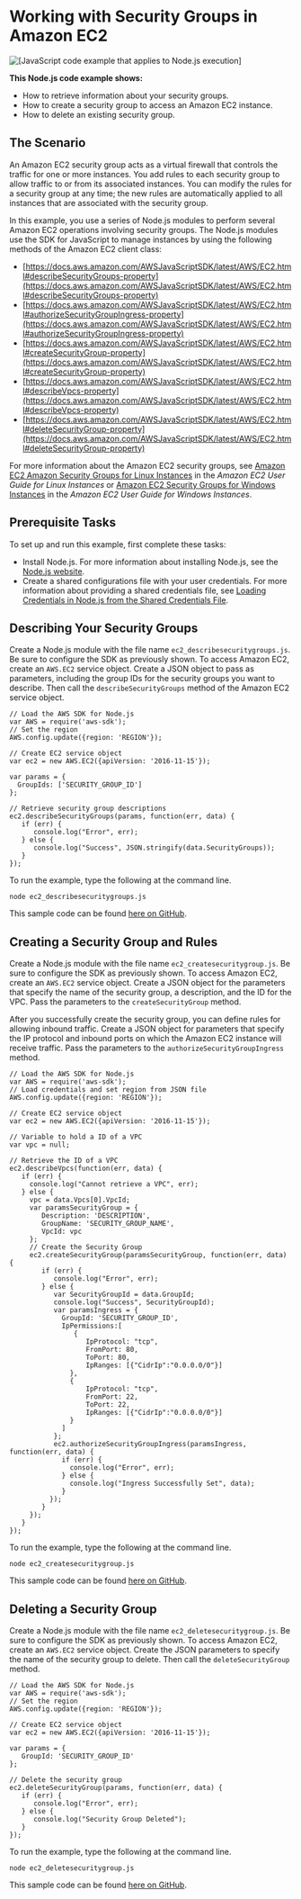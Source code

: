 # Working with Security Groups in Amazon EC2<a name="ec2-example-security-groups"></a>

![\[JavaScript code example that applies to Node.js execution\]](http://docs.aws.amazon.com/sdk-for-javascript/v2/developer-guide/images/nodeicon.png)

**This Node\.js code example shows:**
+ How to retrieve information about your security groups\.
+ How to create a security group to access an Amazon EC2 instance\.
+ How to delete an existing security group\.

## The Scenario<a name="ec2-example-security-groups-scenario"></a>

An Amazon EC2 security group acts as a virtual firewall that controls the traffic for one or more instances\. You add rules to each security group to allow traffic to or from its associated instances\. You can modify the rules for a security group at any time; the new rules are automatically applied to all instances that are associated with the security group\.

In this example, you use a series of Node\.js modules to perform several Amazon EC2 operations involving security groups\. The Node\.js modules use the SDK for JavaScript to manage instances by using the following methods of the Amazon EC2 client class:
+ [https://docs.aws.amazon.com/AWSJavaScriptSDK/latest/AWS/EC2.html#describeSecurityGroups-property](https://docs.aws.amazon.com/AWSJavaScriptSDK/latest/AWS/EC2.html#describeSecurityGroups-property)
+ [https://docs.aws.amazon.com/AWSJavaScriptSDK/latest/AWS/EC2.html#authorizeSecurityGroupIngress-property](https://docs.aws.amazon.com/AWSJavaScriptSDK/latest/AWS/EC2.html#authorizeSecurityGroupIngress-property)
+ [https://docs.aws.amazon.com/AWSJavaScriptSDK/latest/AWS/EC2.html#createSecurityGroup-property](https://docs.aws.amazon.com/AWSJavaScriptSDK/latest/AWS/EC2.html#createSecurityGroup-property)
+ [https://docs.aws.amazon.com/AWSJavaScriptSDK/latest/AWS/EC2.html#describeVpcs-property](https://docs.aws.amazon.com/AWSJavaScriptSDK/latest/AWS/EC2.html#describeVpcs-property)
+ [https://docs.aws.amazon.com/AWSJavaScriptSDK/latest/AWS/EC2.html#deleteSecurityGroup-property](https://docs.aws.amazon.com/AWSJavaScriptSDK/latest/AWS/EC2.html#deleteSecurityGroup-property)

For more information about the Amazon EC2 security groups, see [Amazon EC2 Amazon Security Groups for Linux Instances](https://docs.aws.amazon.com/AWSEC2/latest/UserGuide/using-network-security.html) in the *Amazon EC2 User Guide for Linux Instances* or [Amazon EC2 Security Groups for Windows Instances](https://docs.aws.amazon.com/AWSEC2/latest/WindowsGuide/using-network-security.html) in the *Amazon EC2 User Guide for Windows Instances*\.

## Prerequisite Tasks<a name="ec2-example-security-groups-prerequisites"></a>

To set up and run this example, first complete these tasks:
+ Install Node\.js\. For more information about installing Node\.js, see the [Node\.js website](https://nodejs.org)\.
+ Create a shared configurations file with your user credentials\. For more information about providing a shared credentials file, see [Loading Credentials in Node\.js from the Shared Credentials File](loading-node-credentials-shared.md)\.

## Describing Your Security Groups<a name="ec2-example-security-groups-describing"></a>

Create a Node\.js module with the file name `ec2_describesecuritygroups.js`\. Be sure to configure the SDK as previously shown\. To access Amazon EC2, create an `AWS.EC2` service object\. Create a JSON object to pass as parameters, including the group IDs for the security groups you want to describe\. Then call the `describeSecurityGroups` method of the Amazon EC2 service object\.

```
// Load the AWS SDK for Node.js
var AWS = require('aws-sdk');
// Set the region 
AWS.config.update({region: 'REGION'});

// Create EC2 service object
var ec2 = new AWS.EC2({apiVersion: '2016-11-15'});

var params = {
  GroupIds: ['SECURITY_GROUP_ID']
};

// Retrieve security group descriptions
ec2.describeSecurityGroups(params, function(err, data) {
   if (err) {
      console.log("Error", err);
   } else {
      console.log("Success", JSON.stringify(data.SecurityGroups));
   }
});
```

To run the example, type the following at the command line\.

```
node ec2_describesecuritygroups.js
```

This sample code can be found [here on GitHub](https://github.com/awsdocs/aws-doc-sdk-examples/blob/master/javascript/example_code/ec2/ec2_describesecuritygroups.js)\.

## Creating a Security Group and Rules<a name="ec2-example-security-groups-creating"></a>

Create a Node\.js module with the file name `ec2_createsecuritygroup.js`\. Be sure to configure the SDK as previously shown\. To access Amazon EC2, create an `AWS.EC2` service object\. Create a JSON object for the parameters that specify the name of the security group, a description, and the ID for the VPC\. Pass the parameters to the `createSecurityGroup` method\.

After you successfully create the security group, you can define rules for allowing inbound traffic\. Create a JSON object for parameters that specify the IP protocol and inbound ports on which the Amazon EC2 instance will receive traffic\. Pass the parameters to the `authorizeSecurityGroupIngress` method\.

```
// Load the AWS SDK for Node.js
var AWS = require('aws-sdk');
// Load credentials and set region from JSON file
AWS.config.update({region: 'REGION'});

// Create EC2 service object
var ec2 = new AWS.EC2({apiVersion: '2016-11-15'});

// Variable to hold a ID of a VPC
var vpc = null;

// Retrieve the ID of a VPC
ec2.describeVpcs(function(err, data) {
   if (err) {
     console.log("Cannot retrieve a VPC", err);
   } else {
     vpc = data.Vpcs[0].VpcId;
     var paramsSecurityGroup = {
        Description: 'DESCRIPTION',
        GroupName: 'SECURITY_GROUP_NAME',
        VpcId: vpc
     };
     // Create the Security Group
     ec2.createSecurityGroup(paramsSecurityGroup, function(err, data) {
        if (err) {
           console.log("Error", err);
        } else {
           var SecurityGroupId = data.GroupId;
           console.log("Success", SecurityGroupId);
           var paramsIngress = {
             GroupId: 'SECURITY_GROUP_ID',
             IpPermissions:[
                {
                   IpProtocol: "tcp",
                   FromPort: 80,
                   ToPort: 80,
                   IpRanges: [{"CidrIp":"0.0.0.0/0"}]
               },
               {
                   IpProtocol: "tcp",
                   FromPort: 22,
                   ToPort: 22,
                   IpRanges: [{"CidrIp":"0.0.0.0/0"}]
               }
             ]
           };
           ec2.authorizeSecurityGroupIngress(paramsIngress, function(err, data) {
             if (err) {
               console.log("Error", err);
             } else {
               console.log("Ingress Successfully Set", data);
             }
          });
        }
     });
   }
});
```

To run the example, type the following at the command line\.

```
node ec2_createsecuritygroup.js
```

This sample code can be found [here on GitHub](https://github.com/awsdocs/aws-doc-sdk-examples/blob/master/javascript/example_code/ec2/ec2_createsecuritygroup.js)\.

## Deleting a Security Group<a name="ec2-example-security-groups-deleting"></a>

Create a Node\.js module with the file name `ec2_deletesecuritygroup.js`\. Be sure to configure the SDK as previously shown\. To access Amazon EC2, create an `AWS.EC2` service object\. Create the JSON parameters to specify the name of the security group to delete\. Then call the `deleteSecurityGroup` method\.

```
// Load the AWS SDK for Node.js
var AWS = require('aws-sdk');
// Set the region 
AWS.config.update({region: 'REGION'});

// Create EC2 service object
var ec2 = new AWS.EC2({apiVersion: '2016-11-15'});

var params = {
   GroupId: 'SECURITY_GROUP_ID'
};

// Delete the security group
ec2.deleteSecurityGroup(params, function(err, data) {
   if (err) {
      console.log("Error", err);
   } else {
      console.log("Security Group Deleted");
   }
});
```

To run the example, type the following at the command line\.

```
node ec2_deletesecuritygroup.js
```

This sample code can be found [here on GitHub](https://github.com/awsdocs/aws-doc-sdk-examples/blob/master/javascript/example_code/ec2/ec2_deletesecuritygroup.js)\.
